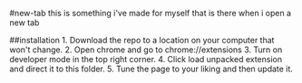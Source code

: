 #new-tab
this is something i've made for myself that is there when i open a new tab

##installation
	1. Download the repo to a location on your computer that won't change.
	2. Open chrome and go to chrome://extensions
	3. Turn on developer mode in the top right corner.
	4. Click load unpacked extension and direct it to this folder.
	5. Tune the page to your liking and then update it.